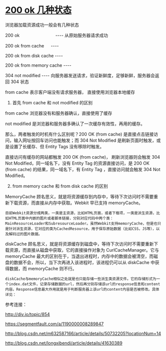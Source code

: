 # [200 ok 几种状态](https://www.cnblogs.com/tangyuu/p/6396644.html '发布于 2017-02-14 10:50')

浏览器加载资源成功一般会有几种状态

200 ok 　　　　　　　　---- 从原始服务器请求成功

200 ok from cache 　 ----

200 ok from disk cache ----

200 ok from memory cache ----

304 not modified ---- 向服务器发送请求，验证新鲜度，足够新鲜，服务器会返回 304 状态

from cache 表示客户端没有请求服务器， 直接使用浏览器本地缓存

1. 首先 from cache 和 not modified 的区别

from cache 浏览器没有和服务器确认，直接使用了缓存

not modified 是浏览器和服务器多确认了一次缓存有效性，再用的缓存。

那么，两者触发的时机有什么区别呢？200 OK (from cache) 是直接点击链接访问，输入网址按回车访问也能触发；而 304 Not Modified 是刷新页面时触发，或是设置了长缓存、但 Entity Tags 没有移除时触发。

直接访问有缓存的网站都触发 200 OK (from cache)， 刷新浏览器则会触发 304 Not Modified，同一域名下，没有 Entity Tag 的资源直接访问，是 200 OK (from cache) 的结果，同一域名下，有 Entity Tag ，直接访问就会触发 304 Not Modified。

2. from memory cache 和 from disk cache 的区别

MemoryCache 顾名思义，就是将资源缓存到内存中，等待下次访问时不需要重新下载资源，而直接从内存中获取。Webkit 早已支持 memoryCache。

    目前Webkit资源分成两类，一类是主资源，比如HTML页面，或者下载项，一类是派生资源，比如HTML页面中内嵌的图片或者脚本链接，分别对应代码中两个类：　　　　MainResourceLoader和SubresourceLoader。虽然Webkit支持memoryCache，但是也只是针对派生资源，它对应的类为CachedResource，用于保存原始数据（比如CSS，JS等），以及解码过的图片数据。

diskCache 顾名思义，就是将资源缓存到磁盘中，等待下次访问时不需要重新下载资源，而直接从磁盘中获取，它的直接操作对象为 CurlCacheManager。它与 memoryCache 最大的区别在于，当退出进程时，内存中的数据会被清空，而磁盘的数据不会，所以，当下次再进入该进程时，该进程仍可以从 diskCache 中获得数据，而 memoryCache 则不行。

    diskCache与memoryCache相似之处就是也只能存储一些派生类资源文件。它的存储形式为一个index.dat文件，记录存储数据的url，然后再分别存储该url的response信息和content内容。Response信息最大作用就是用于判断服务器上该url的content内容是否被修改。具体详见：

参考连接：

http://div.io/topic/854

https://segmentfault.com/a/1190000008289847

http://blog.csdn.net/m632587166/article/details/50732205?locationNum=14

http://blog.csdn.net/longxibendi/article/details/41630389

